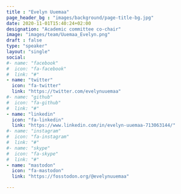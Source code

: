 ```yaml
---
title : "Evelyn Uuemaa"
page_header_bg : "images/background/page-title-bg.jpg"
date: 2020-11-01T15:40:24+02:00
designation: "Academic committee co-chair"
image: "images/team/Uuemaa_Evelyn.png"
draft : false
type: "speaker"
layout: "single"
social:
#- name: "facebook"
#  icon: "fa-facebook"
#  link: "#"
- name: "twitter"
  icon: "fa-twitter"
  link: "https://twitter.com/evelynuuemaa"
#- name: "github"
#  icon: "fa-github"
#  link: "#"
- name: "linkedin"
  icon: "fa-linkedin"
  link: "https://www.linkedin.com/in/evelyn-uuemaa-713063144/"
#- name: "instagram"
#  icon: "fa-instagram"
#  link: "#"
#- name: "skype"
#  icon: "fa-skype"
#  link: "#"
- name: "mastodon"
  icon: "fa-mastodon"
  link: "https://fosstodon.org/@evelynuuemaa"

---
```

